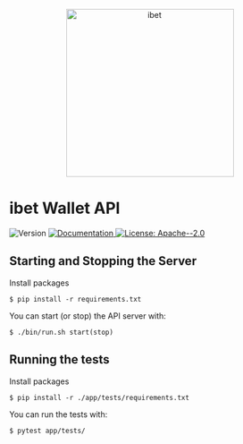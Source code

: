 <p align='center'>
 <img alt="ibet" src="https://user-images.githubusercontent.com/963333/71627030-97cd7480-2c33-11ea-9d3a-f77f424d954d.png" width="300"/>
</p>
  
# ibet Wallet API

<p>
  <img alt="Version" src="https://img.shields.io/badge/version-0.13-blue.svg?cacheSeconds=2592000" />
  <a href="https:/doc.com" target="_blank">
    <img alt="Documentation" src="https://img.shields.io/badge/documentation-yes-brightgreen.svg" />
  </a>
  <a href="#" target="_blank">
    <img alt="License: Apache--2.0" src="https://img.shields.io/badge/License-Apache--2.0-yellow.svg" />
  </a>
</p>

## Starting and Stopping the Server
Install packages
```
$ pip install -r requirements.txt
```

You can start (or stop) the API server with:
```
$ ./bin/run.sh start(stop)
```

## Running the tests
Install packages
```
$ pip install -r ./app/tests/requirements.txt
```

You can run the tests with:
```
$ pytest app/tests/
```
